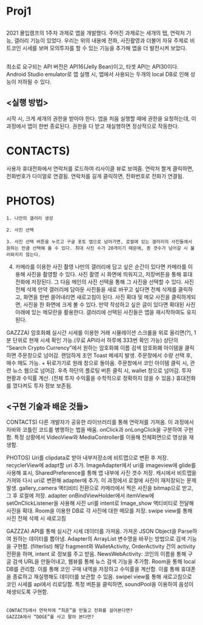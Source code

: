 # Proj1


## <OVERVIEW>
2021 몰입캠프의 1주차 과제로 앱을 개발했다. 주어진 과제로는 세개의 탭, 연락처 기능, 갤러리 기능이 있었다. 우리는 위의 내용에 전화, 사진촬영과 더불어 자유 주제로 비트코인 시세를 보며 모의투자를 할 수 있는 기능을 추가해 앱을 더 발전시켜 보았다. 


## <ENVIRONMENT>
최소로 요구되는 API 버전은 API16(Jelly Bean)이고, 타겟 API는 API30이다. Android Studio emulator로 앱 실행 시, 앱에서 사용되는 두개의 local DB로 인해 성능이 저하될 수 있다.


## <실행 방법>

시작 시, 크게 세개의 권한을 받아야 한다. 앱을 처음 실행할 때에 권한을 요청하는데, 이 과정에서 앱이 한번 종료된다. 권한을 다 받고 재실행하면 정상적으로 작동한다.

# CONTACTS)
사용자 휴대전화에서 연락처를 로드하여 리사이클 뷰로 보여줌.   연락처 짤게 클릭하면, 전화번호가 다이얼로 연결됨.   연락처를 길게 클릭하면, 전화번호로 전화가 연결됨.


# PHOTOS)

	1. 나만의 갤러리 생성

	2. 사진 선택

	3. 사진 선택 버튼을 누르고 구글 포토 앱으로 넘어가면, 로컬에 있는 갤러리의 사진들에서 원하는 만큼 선택해 올 수 있다. 최대 사진 수가 20개이기 때문에, 총 갯수가 넘어갈 시 불러와지지 않는다. 
	
4. 카메라를 이용한 사진 촬영
나만의 갤러리에 담고 싶은 순간이 있다면 카메라를 이용해 사진을 촬영할 수 있다. 사진 촬영 시 화면에 띄워지고, 저장버튼을 통해 휴대전화에 저장된다. 그 다음 메인의  사진 선택을 통해 그 사진을 선택할 수 있다.
사진 전체 삭제
만약 갤러리에 담아둔 사진들을 새로 바꾸고 싶다면 전체 삭제를 클릭하고, 화면을 한번 쓸어내리면 새로고침이 된다.
사진 확대 및 메모
사진을 클릭하게되면, 사진을 한 화면에 크게 볼 수 있다. 만약 작성하고 싶은 글이 있다면 확대된 사진 아래에 있는 메모란을 활용한다.
갤러리에 선택된 사진들은 앱을 재시작하여도 유지된다.


GAZZZA)
암호화폐 실시간 시세를 이용한 거래 시뮬레이션
스크롤을 위로 올리면(?), 1분 단위로 현재 시세 확인 가능.(무료 API라서 하루에 333번 확인 가능)
상단의 “Search Crypto Currency”에서 원하는 암호화폐 이름 검색
암호화폐 아이템을 클릭하면 주문창으로 넘어감. 랜덤하게 조언 Toast 메세지 발생.
주문창에서 수량 선택 후, 매수 매도 가능. + 뒤로가기로 원래 창으로 돌아옴.
주문창에서 코인 아이템 클릭 시, 관련 뉴스 웹으로 넘어감.
 우측 하단의 플로팅 버튼 클릭 시, wallet 창으로 넘어감.
투자 현황과 수익률 계산. (전체 투자 수익률을 수학적으로 정확하지 않을 수 있음.)
휴대전화를 껐다켜도 투자 정보 보존됨.


## <구현 기술과 배운 것들>

CONTACTS)
다른 개발자가 공유한 라이브러리를 통해 연락처를 가져옴. 이 과정에서 자바와 코틀린 코드를 병행하는 법을 배움. 
onClick과 onLongClick을 구분하여 구현함. 
특정 상황에서 VideoView와 MediaController를 이용해 전체화면으로 영상을 재생함.



PHOTOS)
Uri를 clipdata로 받아 내부저장소에 비트맵으로 변환 후 저장. recyclerView에 adapt할 uri 추가.
ImageAdapter에서 uri를 imageview에 glide를 사용해 표시,
SharedPreference를 통해 앱 내부에 사진 갯수 저장.
캐시에서 비트맵을 가져와 다시 uri로 변환해 adapter에 추가. 이 과정에서 로컬에 사진이 재저장되는 문제 발생. 
gallery_camera 액티비티 전환으로 카메라에서 찍은 사진을 bitmap으로 받고, 그 후 로컬에 저장.
adapter onBindViewHolder에서 itemView에 setOnClickListener을 사용해 사진 uri를 intent로 Image_show 액티비티로 전달해 사진을 확대.
Room을 이용한 DB로 각 사진에 대한 메모를 저장.
swipe view를 통해 사진 전체 삭제 시 새로고침



GAZZZA)
API를 통해 실시간 시세 데이터를 가져옴.
가져온 JSON Object을 Parse하여 원하는  데이터를 뽑아냄.
Adapter의 ArrayList 변수명을 바꾸는 방법으로 검색 기능을 구현함. (filterlist)
해당 fragment와 WalletActivity, OrderActivity 간의 activity 전환을 하며, intent 로 정보를 주고 받음. 
NewsWebActivity: 코인의 이름을 통해 구글 검색 URL을 만들어내고, 웹뷰를 통해 뉴스 검색 기능을 추가함.
Room을 통해 local DB를 관리함. 이를 통해 코인 구매 내역을 저장하고 수익률을 계산함. 이를 통해 휴대폰을 종료하고 재실행해도 데이터를 보관할 수 있음.
swipel view를 통해 새로고침으로 코인 시세를 api에서 리로딩함. 
특정 버튼을 클릭하면, soundPool을 이용하여 음성이 재생되도록 구현함.





## <Easter Egg>
	CONTACTS에서 연락처에 “최준”을 만들고 전화를 걸어본다면?
	GAZZZA에서 “DOGE”를 사고 팔아 본다면?
